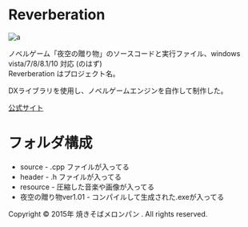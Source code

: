 # Reverberation

![a](https://freegame-mugen.jp/images/item-20160217215654.jpg)

ノベルゲーム「夜空の贈り物」のソースコードと実行ファイル、windows vista/7/8/8.1/10 対応 (のはず)  
Reverberation はプロジェクト名。  

DXライブラリを使用し、ノベルゲームエンジンを自作して制作した。

[公式サイト](https://kawashi.github.io/ReverberationSites/)  

# フォルダ構成
- source - .cpp ファイルが入ってる
- header - .h ファイルが入ってる
- resource - 圧縮した音楽や画像が入ってる
- 夜空の贈り物ver1.01 - コンパイルして生成された.exeが入ってる

Copyright © 2015年 焼きそばメロンパン . All rights reserved.
